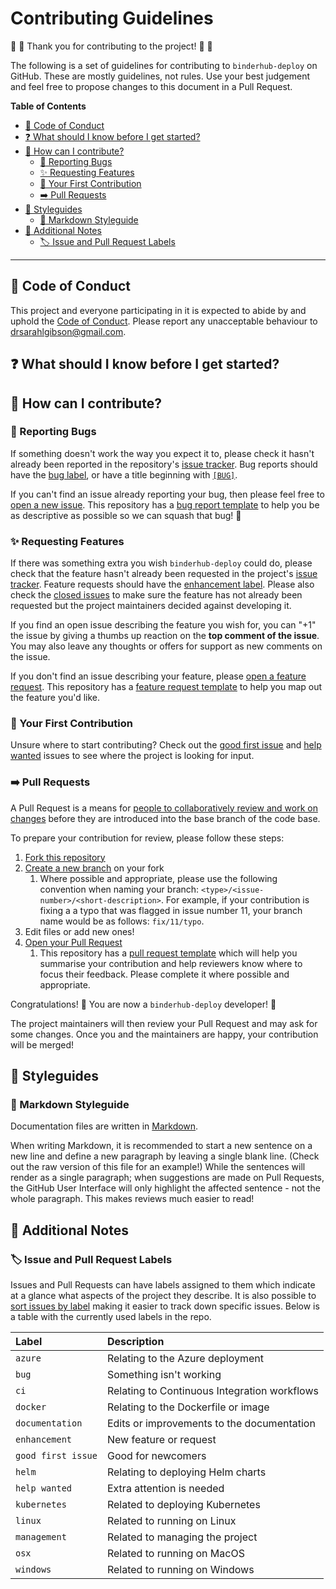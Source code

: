 # Contributing Guidelines

:space_invader: :tada: Thank you for contributing to the project! :tada: :space_invader:

The following is a set of guidelines for contributing to `binderhub-deploy` on GitHub.
These are mostly guidelines, not rules.
Use your best judgement and feel free to propose changes to this document in a Pull Request.

**Table of Contents**

- [:purple_heart: Code of Conduct](#purple_heart-code-of-conduct)
- [:question: What should I know before I get started?](#question-what-should-i-know-before-i-get-started)
- [:gift: How can I contribute?](#gift-how-can-i-contribute)
  - [:bug: Reporting Bugs](#bug-reporting-bugs)
  - [:sparkles: Requesting Features](#sparkles-requesting-features)
  - [:hatching_chick: Your First Contribution](#hatching_chick-your-first-contribution)
  - [:arrow_right: Pull Requests](#arrow_right-pull-requests)
- [:art: Styleguides](#art-styleguides)
  - [:pencil: Markdown Styleguide](#pencil-markdown-styleguide)
- [:notebook: Additional Notes](#notebook-additional-notes)
  - [:label: Issue and Pull Request Labels](#label-issue-and-pull-request-labels)

---

## :purple_heart: Code of Conduct

This project and everyone participating in it is expected to abide by and uphold the [Code of Conduct](CODE_OF_CONDUCT.md).
Please report any unacceptable behaviour to [drsarahlgibson@gmail.com](mailto:drsarahlgibson@gmail.com).

## :question: What should I know before I get started?

## :gift: How can I contribute?

### :bug: Reporting Bugs

If something doesn't work the way you expect it to, please check it hasn't already been reported in the repository's [issue tracker](https://github.com/alan-turing-institute/binderhub-deploy/issues).
Bug reports should have the [bug label](https://github.com/alan-turing-institute/binderhub-deploy/issues?q=is%3Aissue+is%3Aopen+label%3Abug), or have a title beginning with [`[BUG]`](https://github.com/alan-turing-institute/binderhub-deploy/issues?q=is%3Aissue+is%3Aopen+%5BBUG%5D).

If you can't find an issue already reporting your bug, then please feel free to [open a new issue](https://github.com/alan-turing-institute/binderhub-deploy/issues/new?assignees=&labels=bug&template=bug_report.md&title=%5BBUG%5D).
This repository has a [bug report template](.github/ISSUE_TEMPLATE/bug_report.md) to help you be as descriptive as possible so we can squash that bug! :muscle:

### :sparkles: Requesting Features

If there was something extra you wish `binderhub-deploy` could do, please check that the feature hasn't already been requested in the project's [issue tracker](https://github.com/alan-turing-institute/binderhub-deploy/issues).
Feature requests should have the [enhancement label](https://github.com/alan-turing-institute/binderhub-deploy/issues?q=is%3Aissue+is%3Aopen+label%3Aenhancement).
Please also check the [closed issues](https://github.com/alan-turing-institute/binderhub-deploy/issues?q=is%3Aissue+is%3Aclosed) to make sure the feature has not already been requested but the project maintainers decided against developing it.

If you find an open issue describing the feature you wish for, you can "+1" the issue by giving a thumbs up reaction on the **top comment of the issue**.
You may also leave any thoughts or offers for support as new comments on the issue.

If you don't find an issue describing your feature, please [open a feature request](https://github.com/alan-turing-institute/binderhub-deploy/issues/new?assignees=&labels=enhancement&template=feature_request.md&title=).
This repository has a [feature request template](.github/ISSUE_TEMPLATE/feature_request.md) to help you map out the feature you'd like.

### :hatching_chick: Your First Contribution

Unsure where to start contributing?
Check out the [good first issue](https://github.com/alan-turing-institute/binderhub-deploy/labels/good%20first%20issue) and [help wanted](https://github.com/alan-turing-institute/binderhub-deploy/labels/help%20wanted) issues to see where the project is looking for input.

### :arrow_right: Pull Requests

A Pull Request is a means for [people to collaboratively review and work on changes](https://help.github.com/en/github/collaborating-with-issues-and-pull-requests/about-pull-requests) before they are introduced into the base branch of the code base.

To prepare your contribution for review, please follow these steps:

1. [Fork this repository](https://help.github.com/en/github/getting-started-with-github/fork-a-repo)
2. [Create a new branch](https://help.github.com/en/github/collaborating-with-issues-and-pull-requests/creating-and-deleting-branches-within-your-repository) on your fork
   1. Where possible and appropriate, please use the following convention when naming your branch: `<type>/<issue-number>/<short-description>`.
      For example, if your contribution is fixing a a typo that was flagged in issue number 11, your branch name would be as follows: `fix/11/typo`.
3. Edit files or add new ones!
4. [Open your Pull Request](https://help.github.com/en/github/collaborating-with-issues-and-pull-requests/creating-a-pull-request-from-a-fork)
   1. This repository has a [pull request template](.github/PULL_REQUEST_TEMPLATE.md) which will help you summarise your contribution and help reviewers know where to focus their feedback.
      Please complete it where possible and appropriate.

Congratulations! :tada:
You are now a `binderhub-deploy` developer! :space_invader:

The project maintainers will then review your Pull Request and may ask for some changes.
Once you and the maintainers are happy, your contribution will be merged!

## :art: Styleguides

### :pencil: Markdown Styleguide

Documentation files are written in [Markdown](https://guides.github.com/features/mastering-markdown/).

When writing Markdown, it is recommended to start a new sentence on a new line and define a new paragraph by leaving a single blank line.
(Check out the raw version of this file for an example!)
While the sentences will render as a single paragraph; when suggestions are made on Pull Requests, the GitHub User Interface will only highlight the affected sentence - not the whole paragraph.
This makes reviews much easier to read!

## :notebook: Additional Notes

### :label: Issue and Pull Request Labels

Issues and Pull Requests can have labels assigned to them which indicate at a glance what aspects of the project they describe.
It is also possible to [sort issues by label](https://help.github.com/en/github/managing-your-work-on-github/filtering-issues-and-pull-requests-by-labels) making it easier to track down specific issues.
Below is a table with the currently used labels in the repo.

| Label | Description |
| :--- | :--- |
| `azure` | Relating to the Azure deployment |
| `bug` | Something isn't working |
| `ci` | Relating to Continuous Integration workflows |
| `docker` | Relating to the Dockerfile or image |
| `documentation` | Edits or improvements to the documentation |
| `enhancement` | New feature or request |
| `good first issue` | Good for newcomers |
| `helm` | Relating to deploying Helm charts |
| `help wanted` | Extra attention is needed |
| `kubernetes` | Related to deploying Kubernetes |
| `linux` | Related to running on Linux |
| `management` | Related to managing the project |
| `osx` | Related to running on MacOS |
| `windows` | Related to running on Windows |
